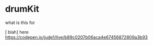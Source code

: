 # drumKit
what is this for



[ blah] here   https://codepen.io/jude1/live/b89c0207b06aca4e67456872809a3b93

